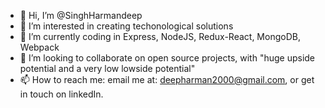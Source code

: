 - 👋 Hi, I’m @SinghHarmandeep
- 👀 I’m interested in creating techonological solutions
- 🌱 I’m currently coding in Express, NodeJS, Redux-React, MongoDB, Webpack
- 💞️ I’m looking to collaborate on open source projects, with "huge upside potential and a very low lowside potential"
- 📫 How to reach me: email me at: deepharman2000@gmail.com, or get in touch on linkedIn.

<!---
SinghHarmandeep/SinghHarmandeep is a ✨ special ✨ repository because its `README.md` (this file) appears on your GitHub profile.
You can click the Preview link to take a look at your changes.
--->
